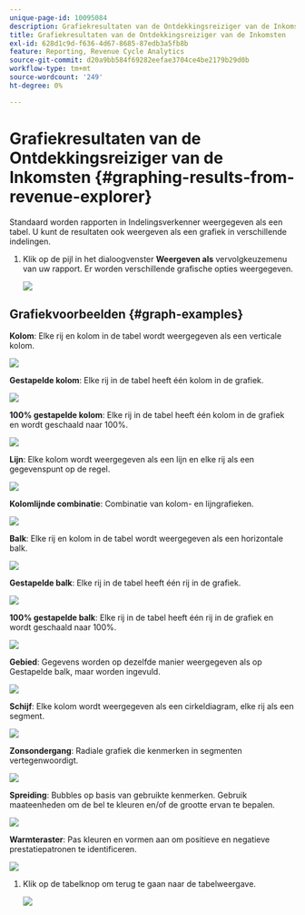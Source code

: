 ```yaml
---
unique-page-id: 10095084
description: Grafiekresultaten van de Ontdekkingsreiziger van de Inkomsten - de Documenten van Marketo - productdocumentatie
title: Grafiekresultaten van de Ontdekkingsreiziger van de Inkomsten
exl-id: 628d1c9d-f636-4d67-8685-87edb3a5fb8b
feature: Reporting, Revenue Cycle Analytics
source-git-commit: d20a9bb584f69282eefae3704ce4be2179b29d0b
workflow-type: tm+mt
source-wordcount: '249'
ht-degree: 0%

---
```


# Grafiekresultaten van de Ontdekkingsreiziger van de Inkomsten {#graphing-results-from-revenue-explorer}

Standaard worden rapporten in Indelingsverkenner weergegeven als een tabel. U kunt de resultaten ook weergeven als een grafiek in verschillende indelingen.

1. Klik op de pijl in het dialoogvenster **Weergeven als** vervolgkeuzemenu van uw rapport. Er worden verschillende grafische opties weergegeven.

   ![](assets/one-1.png)

## Grafiekvoorbeelden {#graph-examples}

**Kolom**: Elke rij en kolom in de tabel wordt weergegeven als een verticale kolom.

![](assets/column.png)

**Gestapelde kolom**: Elke rij in de tabel heeft één kolom in de grafiek.

![](assets/stacked-column.png)

**100% gestapelde kolom**: Elke rij in de tabel heeft één kolom in de grafiek en wordt geschaald naar 100%.

![](assets/100-stacked-column.png)

**Lijn**: Elke kolom wordt weergegeven als een lijn en elke rij als een gegevenspunt op de regel.

![](assets/line.png)

**Kolomlijnde combinatie**: Combinatie van kolom- en lijngrafieken.

![](assets/column-line-combo.png)

**Balk**: Elke rij en kolom in de tabel wordt weergegeven als een horizontale balk.

![](assets/bar.png)

**Gestapelde balk**: Elke rij in de tabel heeft één rij in de grafiek.

![](assets/stacked-bar.png)

**100% gestapelde balk**: Elke rij in de tabel heeft één rij in de grafiek en wordt geschaald naar 100%.

![](assets/100-stacked-bar.png)

**Gebied**: Gegevens worden op dezelfde manier weergegeven als op Gestapelde balk, maar worden ingevuld.

![](assets/area.png)

**Schijf**: Elke kolom wordt weergegeven als een cirkeldiagram, elke rij als een segment.

![](assets/pie.png)

**Zonsondergang**: Radiale grafiek die kenmerken in segmenten vertegenwoordigt.

![](assets/sunburst.png)

**Spreiding**: Bubbles op basis van gebruikte kenmerken. Gebruik maateenheden om de bel te kleuren en/of de grootte ervan te bepalen.

![](assets/scatter.png)

**Warmteraster**: Pas kleuren en vormen aan om positieve en negatieve prestatiepatronen te identificeren.

![](assets/heat-grid.png)

1. Klik op de tabelknop om terug te gaan naar de tabelweergave.

   ![](assets/two-1.png)
